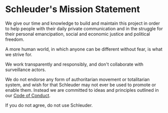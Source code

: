 # Schleuder's Mission Statement

We give our time and knowledge to build and maintain this project in order to help people with their daily private communication and in the struggle for their personal emancipation, social and economic justice and political freedom.

A more human world, in which anyone can be different without fear, is what we strive for.

We work transparently and responsibly, and don't collaborate with surveillance actors.

We do not endorse any form of authoritarian movement or totalitarian system, and wish for that Schleuder may not ever be used to promote or enable them. Instead we are committed to ideas and principles outlined in our [Code of Conduct](https://0xacab.org/schleuder/schleuder/blob/main/CODE_OF_CONDUCT.md).

If you do not agree, do not use Schleuder.
